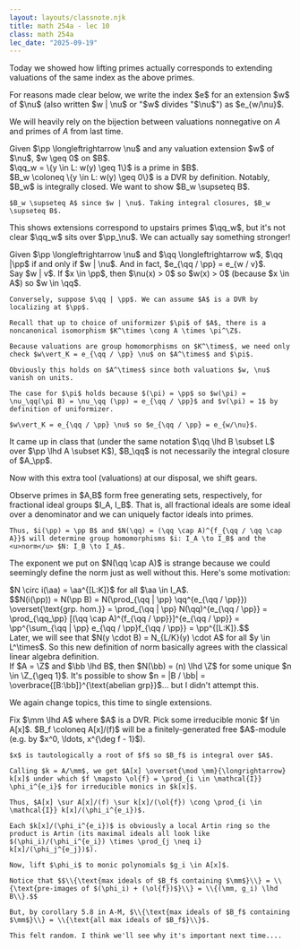 ```yaml
---
layout: layouts/classnote.njk
title: math 254a - lec 10
class: math 254a
lec_date: "2025-09-19"
---
```


Today we showed how lifting primes actually corresponds to extending valuations of the same index as the above primes.

<div class = "subthm-box" type = "rmk">
    For reasons made clear below, we write the index $e$ for an extension $w$ of $\nu$ (also written $w | \nu$ or "$w$ divides "$\nu$") as $e_{w/\nu}$.
</div>

We will heavily rely on the bijection between valuations nonnegative on $A$ and primes of $A$ from last time.

<div class = "subthm-box" type = "lemma">
    Given $\pp \longleftrightarrow \nu$ and any valuation extension $w$ of $\nu$, $w \geq 0$ on $B$.
</div>

<div class = "subthm-box" type = "cor">
    $\qq_w = \{y \in L: w(y) \geq 1\}$ is a prime in $B$.
</div>

<div class = "subthm-box" type = "proof" name = "lemma">
    $B_w \coloneq \{y \in L: w(y) \geq 0\}$ is a DVR by definition. Notably, $B_w$ is integrally closed. We want to show $B_w \supseteq B$.

    $B_w \supseteq A$ since $w | \nu$. Taking integral closures, $B_w \supseteq B$.
</div>

This shows extensions correspond to upstairs primes $\qq_w$, but it's not clear $\qq_w$ sits over $\pp_\nu$. We can actually say something stronger!  

<div class = "subthm-box" type = "prop">
    Given $\pp \longleftrightarrow \nu$ and $\qq \longleftrightarrow w$, $\qq |\pp$ if and only if $w | \nu$. And in fact, $e_{\qq / \pp} = e_{w / v}$.
</div>

<div class = "subthm-box" type = "proof">
    Say $w | v$. If $x \in \pp$, then $\nu(x) > 0$ so $w(x) > 0$ (because $x \in A$) so $w \in \qq$.

    Conversely, suppose $\qq | \pp$. We can assume $A$ is a DVR by localizing at $\pp$.
    
    Recall that up to choice of uniformizer $\pi$ of $A$, there is a noncanonical isomorphism $K^\times \cong A \times \pi^\Z$.
    
    Because valuations are group homomorphisms on $K^\times$, we need only check $w\vert_K = e_{\qq / \pp} \nu$ on $A^\times$ and $\pi$. 
    
    Obviously this holds on $A^\times$ since both valuations $w, \nu$ vanish on units.

    The case for $\pi$ holds because $(\pi) = \pp$ so $w(\pi) = \nu_\qq(\pi B) = \nu_\qq (\pp) = e_{\qq / \pp}$ and $v(\pi) = 1$ by definition of uniformizer.

    $w\vert_K = e_{\qq / \pp} \nu$ so $e_{\qq / \pp} = e_{w/\nu}$.
</div>

<div class = "subthm-box" type = "warning">
    It came up in class that (under the same notation $\qq \lhd B \subset L$ over $\pp \lhd A \subset K$), $B_\qq$ is not necessarily the integral closure of $A_\pp$.
</div>

Now with this extra tool (valuations) at our disposal, we shift gears.

<div class = "subthm-box" type = "def" name = "norm">
    Observe primes in $A,B$ form free generating sets, respectively, for fractional ideal groups $I_A, I_B$. That is, all fractional ideals are some ideal over a denominator and we can uniquely factor ideals into primes.

    Thus, $i(\pp) = \pp B$ and $N(\qq) = (\qq \cap A)^{f_{\qq / \qq \cap A}}$ will determine group homomorphisms $i: I_A \to I_B$ and the <u>norm</u> $N: I_B \to I_A$.
</div>

The exponent we put on $N(\qq \cap A)$ is strange because we could seemingly define the norm just as well without this. Here's some motivation:

<div class = "subthm-box" type = "lemma">
    $N \circ i(\aa) = \aa^{[L:K]}$ for all $\aa \in I_A$.
</div>

<div class = "subthm-box" type = "proof">
    $$N(i(\pp)) = N(\pp B) = N(\prod_{\qq | \pp} \qq^{e_{\qq / \pp}}) \overset{\text{grp. hom.}} = \prod_{\qq | \pp} N(\qq)^{e_{\qq / \pp}} = \prod_{\qq_\pp} [(\qq \cap A)^{f_{\qq / \pp}}]^{e_{\qq / \pp}} = \pp^{\sum_{\qq | \pp} e_{\qq / \pp}f_{\qq / \pp}} = \pp^{[L:K]}.$$
</div>

<div class = "subthm-box" type = "rmk">
    Later, we will see that $N(y \cdot B) = N_{L/K}(y) \cdot A$ for all $y \in L^\times$. So this new definition of norm basically agrees with the classical linear algebra definition.
</div>

<div class = "subthm-box" type = "ex">
    If $A = \Z$ and $\bb \lhd B$, then $N(\bb) = (n) \lhd \Z$ for some unique $n \in \Z_{\geq 1}$. It's possible to show $n = |B / \bb| = \overbrace{[B:\bb]}^{\text{abelian grp}}$... but I didn't attempt this.
</div>

We again change topics, this time to single extensions.

<div class = "subthm-box" type = "setup">
    Fix $\mm \lhd A$ where $A$ is a DVR. Pick some irreducible monic $f \in A[x]$. $B_f \coloneq A[x]/(f)$ will be a finitely-generated free $A$-module (e.g. by $x^0, \ldots, x^{\deg f - 1}$).
    
    $x$ is tautologically a root of $f$ so $B_f$ is integral over $A$.

    Calling $k = A/\mm$, we get $A[x] \overset{\mod \mm}{\longrightarrow} k[x]$ under which $f \mapsto \ol{f} = \prod_{i \in \mathcal{I}} \phi_i^{e_i}$ for irreducible monics in $k[x]$.

    Thus, $A[x] \sur A[x]/(f) \sur k[x]/(\ol{f}) \cong \prod_{i \in \mathcal{I}} k[x]/(\phi_i^{e_i})$.

    Each $k[x]/(\phi_i^{e_i})$ is obviously a local Artin ring so the product is Artin (its maximal ideals all look like $(\phi_i)/(\phi_i^{e_i}) \times \prod_{j \neq i} k[x]/(\phi_j^{e_j})$).

    Now, lift $\phi_i$ to monic polynomials $g_i \in A[x]$.

    Notice that $$\\{\text{max ideals of $B_f$ containing $\mm$}\\} = \\{\text{pre-images of $(\phi_i) + (\ol{f})$}\\} = \\{(\mm, g_i) \lhd B\\}.$$

    But, by corollary 5.8 in A-M, $\\{\text{max ideals of $B_f$ containing $\mm$}\\} = \\{\text{all max ideals of $B_f$}\\}$.

    This felt random. I think we'll see why it's important next time....
</div>